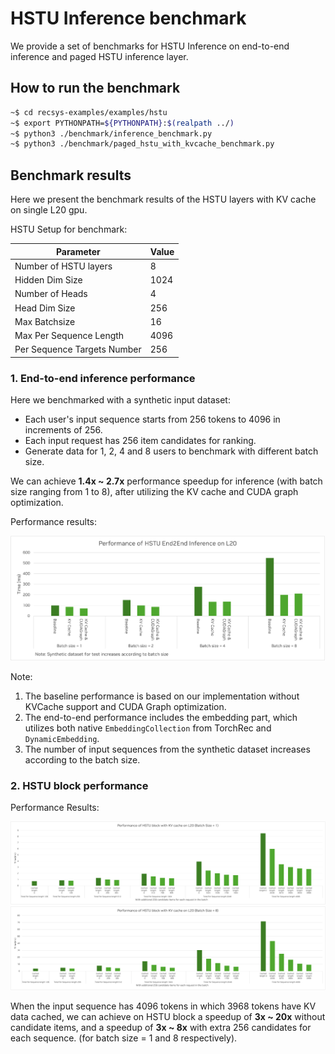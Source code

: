 # HSTU Inference benchmark

We provide a set of benchmarks for HSTU Inference on end-to-end inference and paged HSTU inference layer.


## How to run the benchmark

```bash
~$ cd recsys-examples/examples/hstu
~$ export PYTHONPATH=${PYTHONPATH}:$(realpath ../)
~$ python3 ./benchmark/inference_benchmark.py
~$ python3 ./benchmark/paged_hstu_with_kvcache_benchmark.py
```

## Benchmark results

Here we present the benchmark results of the HSTU layers with KV cache on single L20 gpu.

HSTU Setup for benchmark:

| Parameter                   | Value |
| --------------------------- | ----- |
| Number of HSTU layers       | 8     |
| Hidden Dim Size             | 1024  |
| Number of Heads             | 4     |
| Head Dim Size               | 256   |
| Max Batchsize               | 16    |
| Max Per Sequence Length     | 4096  |
| Per Sequence Targets Number | 256   |

### 1. End-to-end inference performance

Here we benchmarked with a synthetic input dataset:

* Each user's input sequence starts from 256 tokens to 4096 in increments of 256.
* Each input request has 256 item candidates for ranking.
* Generate data for 1, 2, 4 and 8 users to benchmark with different batch size. 

We can achieve **1.4x ~ 2.7x** performance speedup for inference (with batch size ranging from 1 to 8), after utilizing the KV cache and CUDA graph optimization.

Performance results:

![Local Image](inference_benchmark_l20.png)

Note:

1. The baseline performance is based on our implementation without KVCache support and CUDA Graph optimization.
2. The end-to-end performance includes the embedding part, which utilizes both native `EmbeddingCollection` from TorchRec and `DynamicEmbedding`.
3. The number of input sequences from the synthetic dataset increases according to the batch size.

### 2. HSTU block performance

Performance Results:

![Local Image](hstu_inference_l20_batch1.png)
![Local Image](hstu_inference_l20_batch8.png)

When the input sequence has 4096 tokens in which 3968 tokens have KV data cached, we can achieve on HSTU block a speedup of **3x ~ 20x** without candidate items, and a speedup of **3x ~ 8x** with extra 256 candidates for each sequence. (for batch size = 1 and 8 respectively).